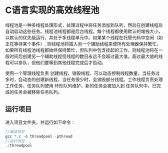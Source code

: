 # C语言实现的高效线程池

线程池是一种多线程处理形式，处理过程中将任务添加到队列，然后在创建线程后自动启动这些任务。线程池线程都是后台线程。每个线程都使用默认的堆栈大小，以默认的优先级运行，并处于多线程单元中。如果某个线程在托管代码中空闲（如正在等待某个事件）, 则线程池将插入另一个辅助线程来使所有处理器保持繁忙。如果所有线程池线程都始终保持繁忙，但队列中包含挂起的工作，则线程池将在一段时间后创建另一个辅助线程但线程的数目永远不会超过最大值。超过最大值的线程可以排队，但他们要等到其他线程完成后才启动。

使用一个管理线程负责 创建线程、销毁线程、可以动态控制线程数量，当任务过多时，会动态的创建新线程，当任务很少时，会销毁部分线程。工作线程负责处理 工作任务，任务队列使用 环形队列维护，新的任务会被加入到 任务队列中，已完成的任务会被移除任务队列。


## 运行项目

进入项目文件夹，并运行如下命令：
```cpp
//编译项目
gcc *.c -o threadpool -pthread
//运行项目
./threadpool
```

